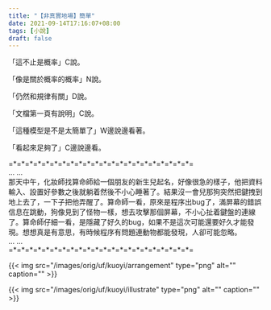```yaml
---
title: "【非真實地場】簡單"
date: 2021-09-14T17:16:07+08:00
tags: [小說]
draft: false
---
```


「這不止是概率」C說。

「像是關於概率的概率」N說。

「仍然和規律有關」D說。

「文檔第一頁有說明」C說。

「這種模型是不是太簡單了」W邊說邊看著。

「看起來足夠了」C邊說邊看。

=\*=\*=\*=\*=\*=\*=\*=\*=\*=\*=\*=\*=\*=\*=\*=\*=\*=\*=\*=\*=\*=\*=  
… …  
那天中午，化妝師找算命師給一個朋友的新生兒起名，好像很急的樣子，他把資料輸入、設置好參數之後就躺着然後不小心睡著了。結果沒一會兒那狗突然把鍵拽到地上去了，一下子把他弄醒了。算命師一看，原來是程序出bug了，滿屏幕的錯誤信息在跳動，狗像見到了怪物一樣，想去攻擊那個屏幕，不小心扯着鍵盤的連線了。算命師仔細一看，是隱藏了好久的bug，如果不是這次可能還要好久才能發現。想想真是有意思，有時候程序有問題連動物都能發現，人卻可能忽略。  
… …  
=\*=\*=\*=\*=\*=\*=\*=\*=\*=\*=\*=\*=\*=\*=\*=\*=\*=\*=\*=\*=\*=\*=  

{{< img src="/images/orig/uf/kuoyi/arrangement" type="png" alt="" caption="" >}}

{{< img src="/images/orig/uf/kuoyi/illustrate" type="png" alt="" caption="" >}}